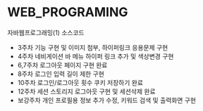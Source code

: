 # WEB_PROGRAMING 
자바웹프로그래밍(1) 소스코드 
- 3주차 기능 구현 및 이미지 첨부, 하이퍼링크 응용문제 구현
- 4주차 네비게이션 바 메뉴 하이퍼 링크 추가 및 색상변경 구현
- 6,7주차 로그아웃 페이지 구현 완료
- 8주차 로그인 입력 길이 제한 구현
- 10주차 로그인/로그아웃 횟수 쿠키 저장하기 완료
- 12주차 세션 스토리지 로그아웃 구현 및 세션삭제 완료
- 보강주차 개인 프로필용 정보 추가 수정, 키워드 검색 및 출력화면 구현